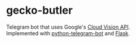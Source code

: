 # gecko-butler
Telegram bot that uses Google's [Cloud Vision API](https://cloud.google.com/vision/).  
Implemented with [python-telegram-bot](https://python-telegram-bot.org/) and [Flask](http://flask.pocoo.org/).